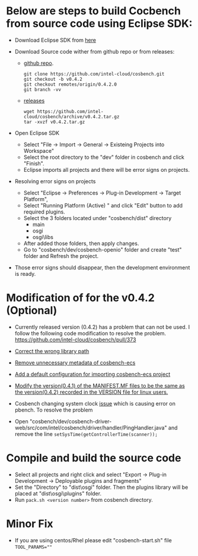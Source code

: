 # Below are steps to build Cocbench from source code using Eclipse SDK:

* Download Eclipse SDK from [here](https://www.eclipse.org/downloads/)
* Download Source code wither from github repo or from releases:
  * [github repo](https://github.com/intel-cloud/cosbench).  
     ```
     git clone https://github.com/intel-cloud/cosbench.git
     git checkout -b v0.4.2
     git checkout remotes/origin/0.4.2.0
     git branch -vv
     ```
  * [releases](https://github.com/intel-cloud/cosbench/releases)
     ``` 
     wget https://github.com/intel-cloud/cosbench/archive/v0.4.2.tar.gz
     tar -xvzf v0.4.2.tar.gz
     ```
* Open Eclipse SDK
  * Select "File -> Import -> General -> Existeing Projects into Workspace"
  * Select the root directory to the "dev" folder in cosbench and click "Finish".
  * Eclipse imports all projects and there will be error signs on projects.   

* Resolving error signs on projects
  * Select "Eclipse -> Preferences -> Plug-in Development -> Target Platform",
  * Select "Running Platform (Active) " and click "Edit" button to add required plugins.
  * Select the 3 folders located under "cosbench/dist" directory
    * main 
    * osgi
    * osgi\libs
  * After added those folders, then apply changes.
  * Go to "cosbench/dev/cosbench-openio" folder and create "test" folder and Refresh the project.
  
* Those error signs should disappear, then the development environment is ready.

# Modification of for the v0.4.2 (Optional)

* Currently released version (0.4.2) has a problem that can not be used. I follow the following code modification to resolve the problem.
https://github.com/intel-cloud/cosbench/pull/373
 * [Correct the wrong library path](https://github.com/intel-cloud/cosbench/pull/373/commits/0d263f171091539de834aec726b7809b13241232)
 * [Remove unnecessary metadata of cosbench-ecs](https://github.com/intel-cloud/cosbench/pull/373/commits/44a51247d7600c868f829883c9140d483caa9f95)
 * [Add a default configuration for importing cosbench-ecs project](https://github.com/intel-cloud/cosbench/pull/373/commits/3807991edb05a9f81c9ecfc65d45cab9f0382039)
 * [Modify the version(0.4.1) of the MANIFEST.MF files to be the same as the version(0.4.2) recorded in the VERSION file for linux users.](https://github.com/intel-cloud/cosbench/pull/373/commits/8958eef1e6cded294fc11d1e79f2eaf7414a13f3)

* Cosbench changing system clock [issue](https://github.com/intel-cloud/cosbench/issues/340) which is causing error on pbench. To resolve the problem
 * Open "cosbench/dev/cosbench-driver-web/src/com/intel/cosbench/driver/handler/PingHandler.java" and remove the line
   ```setSysTime(getControllerTime(scanner));```

# Compile and build the source code
* Select all projects and right click and select "Export -> Plug-in Development -> Deployable plugins and fragments"
* Set the "Directory" to "dist\osgi" folder. Then the plugins library will be placed at "dist\osgi\plugins" folder.
* Run  ```pack.sh <version number>``` from cosbench directory.

# Minor Fix
* If you are using centos/Rhel please edit "cosbench-start.sh" file
 ```TOOL_PARAMS=""```

